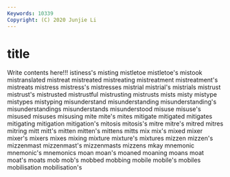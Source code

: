 ```yaml
---
Keywords: 10339
Copyright: (C) 2020 Junjie Li
---
```


# title

Write contents here!!!
istiness's 
misting 
mistletoe
mistletoe's 
mistook 
mistranslated 
mistreat 
mistreated 
mistreating 
mistreatment 
mistreatment's 
mistreats 
mistress
mistress's 
mistresses 
mistrial 
mistrial's 
mistrials 
mistrust 
mistrust's 
mistrusted 
mistrustful 
mistrusting
mistrusts 
mists 
misty 
mistype 
mistypes 
mistyping 
misunderstand 
misunderstanding 
misunderstanding's 
misunderstandings
misunderstands 
misunderstood 
misuse 
misuse's 
misused 
misuses 
misusing 
mite 
mite's 
mites
mitigate 
mitigated 
mitigates 
mitigating 
mitigation 
mitigation's 
mitosis 
mitosis's 
mitre 
mitre's
mitred 
mitres 
mitring 
mitt 
mitt's 
mitten 
mitten's 
mittens 
mitts 
mix
mix's 
mixed 
mixer 
mixer's 
mixers 
mixes 
mixing 
mixture 
mixture's 
mixtures
mizzen 
mizzen's 
mizzenmast 
mizzenmast's 
mizzenmasts 
mizzens 
mkay 
mnemonic 
mnemonic's 
mnemonics
moan 
moan's 
moaned 
moaning 
moans 
moat 
moat's 
moats 
mob 
mob's
mobbed 
mobbing 
mobile 
mobile's 
mobiles 
mobilisation 
mobilisation's 
